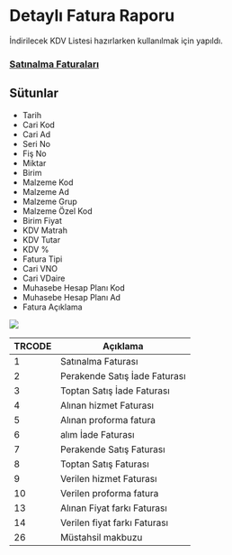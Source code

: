 # Detaylı Fatura Raporu
İndirilecek KDV Listesi hazırlarken kullanılmak için yapıldı.

### [Satınalma Faturaları](https://github.com/ugurozpinar/Logo/blob/master/Faturalar%20Sat%C4%B1r%20Detayl%C4%B1/Sat%C4%B1n%20Alma%20Faturalar%C4%B1.sql "Detaylı Satınalma Faturaları Dökümü")

## Sütunlar
* Tarih
* Cari Kod
* Cari Ad
* Seri No
* Fiş No
* Miktar
* Birim
* Malzeme Kod
* Malzeme Ad
* Malzeme Grup
* Malzeme Özel Kod
* Birim Fiyat
* KDV Matrah
* KDV Tutar
* KDV %
* Fatura Tipi
* Cari VNO
* Cari VDaire
* Muhasebe Hesap Planı Kod
* Muhasebe Hesap Planı Ad
* Fatura Açıklama

![](https://github.com/ugurozpinar/logosql/blob/master/Screenshots/satinalmafaturalardetay.png?raw=true)

**TRCODE**|**Açıklama**
-----|-----
1|Satınalma Faturası
2|Perakende Satış İade Faturası
3|Toptan Satış İade Faturası
4|Alınan hizmet Faturası
5|Alınan proforma fatura
6|alım İade Faturası
7|Perakende Satış Faturası
8|Toptan Satış Faturası
9|Verilen hizmet Faturası
10|Verilen proforma fatura
13|Alınan Fiyat farkı Faturası
14|Verilen fiyat farkı Faturası
26|Müstahsil makbuzu
